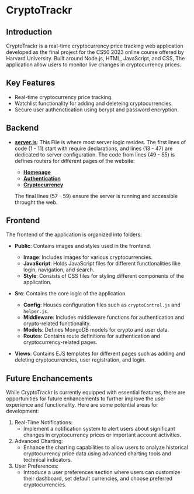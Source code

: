 # CryptoTrackr

## Introduction

CryptoTrackr is a real-time cryptocurrency price tracking web application developed as the final project for the CS50 2023 online course offered by Harvard University. Built around Node.js, HTML, JavaScript, and CSS, The application allow users to monitor live changes in cryptocurrency prices.

## Key Features

- Real-time cryptocurrency price tracking.
- Watchlist functionality for adding and deleteing cryptocurrencies.
- Secure user authenctication using bcrypt and password encryption.

## Backend

- **[server.js](./server.js)**: This File is where most server logic resides. The first lines of code (1 - 11) start with require declarations, and lines (13 - 47) are dedicated to server configuration. The code from lines (49 - 55) is defines routers for different pages of the website:

  - **[Homepage](./src/routes/index.js)**
  - **[Authentication](./src/routes/auth.js)**
  - **[Cryptocurrency](./src/routes/crypto.js)**

  The final lines (57 - 59) ensure the server is running and accessible throught the web.

## Frontend

The frontend of the application is organized into folders:

- **Public**: Contains images and styles used in the frontend.

  - **Image**: Includes images for various cryptocurrencies.
  - **JavaScript**: Holds JavaScript files for different functionalities like login, navigation, and search.
  - **Style**: Consists of CSS files for styling different components of the application.

- **Src**: Contains the core logic of the application.

  - **Config**: Houses configuration files such as `cryptoControl.js` and `helper.js`.
  - **Middleware**: Includes middleware functions for authentication and crypto-related functionality.
  - **Models**: Defines MongoDB models for crypto and user data.
  - **Routes**: Contains route definitions for authentication and cryptocurrency-related pages.

- **Views**: Contains EJS templates for different pages such as adding and deleting cryptocurrencies, user registration, and login.

## Future Enchancements

While CryptoTrackr is currently equipped with essential features, there are opportunities for future enhancements to further improve the user experience and functionality. Here are some potential areas for development:

1. Real-Time Notifications:
   - Implement a notification system to alert users about significant changes in cryptocurrency prices or important account activities.
1. Advanced Charting:
   - Enhance the charting capabilities to allow users to analyze historical cryptocurrency price data using advanced charting tools and technical indicators.
1. User Preferences:
   - Introduce a user preferences section where users can customize their dashboard, set default currencies, and choose preferred cryptocurrencies.
